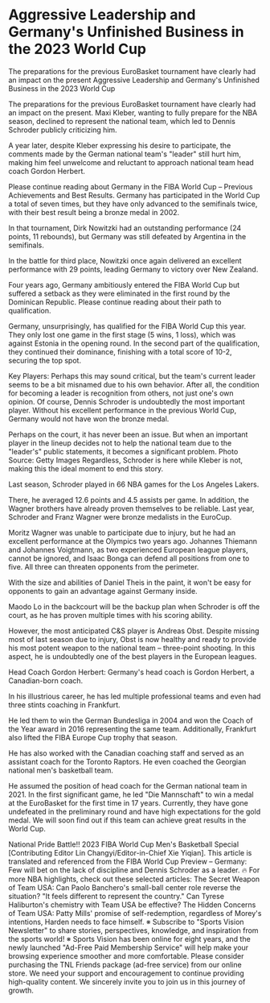 #  Aggressive Leadership and Germany's Unfinished Business in the 2023 World Cup

The preparations for the previous EuroBasket tournament have clearly had an impact on the present 
  Aggressive Leadership and Germany's Unfinished Business in the 2023 World Cup

The preparations for the previous EuroBasket tournament have clearly had an impact on the present. Maxi Kleber, wanting to fully prepare for the NBA season, declined to represent the national team, which led to Dennis Schroder publicly criticizing him.

A year later, despite Kleber expressing his desire to participate, the comments made by the German national team's "leader" still hurt him, making him feel unwelcome and reluctant to approach national team head coach Gordon Herbert.

Please continue reading about Germany in the FIBA World Cup – Previous Achievements and Best Results. Germany has participated in the World Cup a total of seven times, but they have only advanced to the semifinals twice, with their best result being a bronze medal in 2002.

In that tournament, Dirk Nowitzki had an outstanding performance (24 points, 11 rebounds), but Germany was still defeated by Argentina in the semifinals.

In the battle for third place, Nowitzki once again delivered an excellent performance with 29 points, leading Germany to victory over New Zealand.

Four years ago, Germany ambitiously entered the FIBA World Cup but suffered a setback as they were eliminated in the first round by the Dominican Republic. Please continue reading about their path to qualification.

Germany, unsurprisingly, has qualified for the FIBA World Cup this year. They only lost one game in the first stage (5 wins, 1 loss), which was against Estonia in the opening round. In the second part of the qualification, they continued their dominance, finishing with a total score of 10-2, securing the top spot.

Key Players: Perhaps this may sound critical, but the team's current leader seems to be a bit misnamed due to his own behavior. After all, the condition for becoming a leader is recognition from others, not just one's own opinion. Of course, Dennis Schroder is undoubtedly the most important player. Without his excellent performance in the previous World Cup, Germany would not have won the bronze medal.

Perhaps on the court, it has never been an issue. But when an important player in the lineup decides not to help the national team due to the "leader's" public statements, it becomes a significant problem. Photo Source: Getty Images Regardless, Schroder is here while Kleber is not, making this the ideal moment to end this story.

Last season, Schroder played in 66 NBA games for the Los Angeles Lakers.

There, he averaged 12.6 points and 4.5 assists per game. In addition, the Wagner brothers have already proven themselves to be reliable. Last year, Schroder and Franz Wagner were bronze medalists in the EuroCup.

Moritz Wagner was unable to participate due to injury, but he had an excellent performance at the Olympics two years ago. Johannes Thiemann and Johannes Voigtmann, as two experienced European league players, cannot be ignored, and Isaac Bonga can defend all positions from one to five. All three can threaten opponents from the perimeter.

With the size and abilities of Daniel Theis in the paint, it won't be easy for opponents to gain an advantage against Germany inside.

Maodo Lo in the backcourt will be the backup plan when Schroder is off the court, as he has proven multiple times with his scoring ability.

However, the most anticipated C&S player is Andreas Obst. Despite missing most of last season due to injury, Obst is now healthy and ready to provide his most potent weapon to the national team – three-point shooting. In this aspect, he is undoubtedly one of the best players in the European leagues.

Head Coach Gordon Herbert: Germany's head coach is Gordon Herbert, a Canadian-born coach.

In his illustrious career, he has led multiple professional teams and even had three stints coaching in Frankfurt.

He led them to win the German Bundesliga in 2004 and won the Coach of the Year award in 2016 representing the same team. Additionally, Frankfurt also lifted the FIBA Europe Cup trophy that season.

He has also worked with the Canadian coaching staff and served as an assistant coach for the Toronto Raptors. He even coached the Georgian national men's basketball team.

He assumed the position of head coach for the German national team in 2021. In the first significant game, he led "Die Mannschaft" to win a medal at the EuroBasket for the first time in 17 years. Currently, they have gone undefeated in the preliminary round and have high expectations for the gold medal. We will soon find out if this team can achieve great results in the World Cup.

National Pride Battle!! 2023 FIBA World Cup Men's Basketball Special [Contributing Editor Lin Changyi/Editor-in-Chief Xie Yiqian]. This article is translated and referenced from the FIBA World Cup Preview – Germany: Few will bet on the lack of discipline and Dennis Schroder as a leader. 🔥 For more NBA highlights, check out these selected articles: The Secret Weapon of Team USA: Can Paolo Banchero's small-ball center role reverse the situation? "It feels different to represent the country." Can Tyrese Haliburton's chemistry with Team USA be effective? The Hidden Concerns of Team USA: Patty Mills' promise of self-redemption, regardless of Morey's intentions, Harden needs to face himself. ※ Subscribe to "Sports Vision Newsletter" to share stories, perspectives, knowledge, and inspiration from the sports world! ※ Sports Vision has been online for eight years, and the newly launched "Ad-Free Paid Membership Service" will help make your browsing experience smoother and more comfortable. Please consider purchasing the TNL Friends package (ad-free service) from our online store. We need your support and encouragement to continue providing high-quality content. We sincerely invite you to join us in this journey of growth.